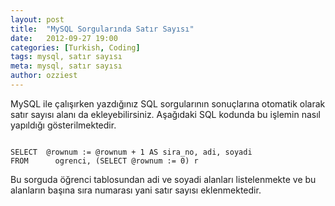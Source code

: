```yaml
---
layout: post
title:  "MySQL Sorgularında Satır Sayısı"
date:   2012-09-27 19:00
categories: [Turkish, Coding]
tags: mysql, satır sayısı
meta: mysql, satır sayısı
author: ozziest
---
```


MySQL ile çalışırken yazdığınız SQL sorgularının sonuçlarına otomatik olarak satır sayısı alanı da ekleyebilirsiniz. Aşağıdaki SQL kodunda bu işlemin nasıl yapıldığı gösterilmektedir.

<pre><code class="language-sql">
SELECT 	@rownum := @rownum + 1 AS sira_no, adi, soyadi
FROM      ogrenci, (SELECT @rownum := 0) r
</code></pre>

Bu sorguda öğrenci tablosundan adi ve soyadi alanları listelenmekte ve bu alanların başına sıra numarası yani satır sayısı eklenmektedir.

